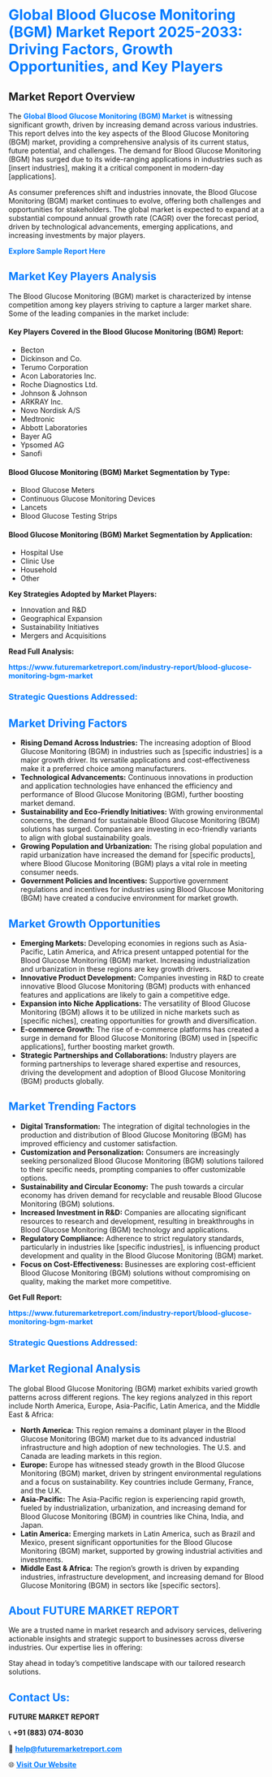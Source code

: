 <h1 style="color: #007BFF;">Global Blood Glucose Monitoring (BGM) Market Report 2025-2033: Driving Factors, Growth Opportunities, and Key Players</h1>

<section id="overview">
<h2>Market Report Overview</h2>
<p>The <a href="https://www.futuremarketreport.com/industry-report/blood-glucose-monitoring-bgm-market" style="color: #007BFF; text-decoration: none;"><strong>Global Blood Glucose Monitoring (BGM) Market</strong></a> is witnessing significant growth, driven by increasing demand across various industries. This report delves into the key aspects of the Blood Glucose Monitoring (BGM) market, providing a comprehensive analysis of its current status, future potential, and challenges. The demand for Blood Glucose Monitoring (BGM) has surged due to its wide-ranging applications in industries such as [insert industries], making it a critical component in modern-day [applications].</p>
<p>As consumer preferences shift and industries innovate, the Blood Glucose Monitoring (BGM) market continues to evolve, offering both challenges and opportunities for stakeholders. The global market is expected to expand at a substantial compound annual growth rate (CAGR) over the forecast period, driven by technological advancements, emerging applications, and increasing investments by major players.</p>
</section>

<section id="overview">
<p><a href="https://www.futuremarketreport.com/request-sample/reportId=62561" style="color: #007BFF; text-decoration: none;"><strong>Explore Sample Report Here</strong></a></p>
</section>

<section id="key-players">
<h2 style="color: #007BFF;">Market Key Players Analysis</h2>
<p>The Blood Glucose Monitoring (BGM) market is characterized by intense competition among key players striving to capture a larger market share. Some of the leading companies in the market include:</p>
<h4>Key Players Covered in the Blood Glucose Monitoring (BGM) Report:</h4>
<ul><li>Becton</li><li>Dickinson and Co.</li><li>Terumo Corporation</li><li>Acon Laboratories Inc.</li><li>Roche Diagnostics Ltd.</li><li>Johnson &amp; Johnson</li><li>ARKRAY Inc.</li><li>Novo Nordisk A/S</li><li>Medtronic</li><li>Abbott Laboratories</li><li>Bayer AG</li><li>Ypsomed AG</li><li>Sanofi</li></ul>
<h4>Blood Glucose Monitoring (BGM) Market Segmentation by Type:</h4>
<ul><li>Blood Glucose Meters</li><li>Continuous Glucose Monitoring Devices</li><li>Lancets</li><li>Blood Glucose Testing Strips</li></ul>

<h4>Blood Glucose Monitoring (BGM) Market Segmentation by Application:</h4>
<ul><li>Hospital Use</li><li>Clinic Use</li><li>Household</li><li>Other</li></ul>
<p><strong>Key Strategies Adopted by Market Players:</strong></p>
<ul>
<li>Innovation and R&D</li>
<li>Geographical Expansion</li>
<li>Sustainability Initiatives</li>
<li>Mergers and Acquisitions</li>
</ul>
</section>

<section>
<p><strong>Read Full Analysis: </strong></p><a href="https://www.futuremarketreport.com/industry-report/blood-glucose-monitoring-bgm-market" style="color: #007BFF; text-decoration: none;"><strong>https://www.futuremarketreport.com/industry-report/blood-glucose-monitoring-bgm-market</strong></a>
<h3 style="color: #007BFF;">Strategic Questions Addressed:</h3>
</section>

<section id="driving-factors">
<h2 style="color: #007BFF;">Market Driving Factors</h2>
<ul>
<li><strong>Rising Demand Across Industries:</strong> The increasing adoption of Blood Glucose Monitoring (BGM) in industries such as [specific industries] is a major growth driver. Its versatile applications and cost-effectiveness make it a preferred choice among manufacturers.</li>
<li><strong>Technological Advancements:</strong> Continuous innovations in production and application technologies have enhanced the efficiency and performance of Blood Glucose Monitoring (BGM), further boosting market demand.</li>
<li><strong>Sustainability and Eco-Friendly Initiatives:</strong> With growing environmental concerns, the demand for sustainable Blood Glucose Monitoring (BGM) solutions has surged. Companies are investing in eco-friendly variants to align with global sustainability goals.</li>
<li><strong>Growing Population and Urbanization:</strong> The rising global population and rapid urbanization have increased the demand for [specific products], where Blood Glucose Monitoring (BGM) plays a vital role in meeting consumer needs.</li>
<li><strong>Government Policies and Incentives:</strong> Supportive government regulations and incentives for industries using Blood Glucose Monitoring (BGM) have created a conducive environment for market growth.</li>
</ul>
</section>

<section id="growth-opportunities">
<h2 style="color: #007BFF;">Market Growth Opportunities</h2>
<ul>
<li><strong>Emerging Markets:</strong> Developing economies in regions such as Asia-Pacific, Latin America, and Africa present untapped potential for the Blood Glucose Monitoring (BGM) market. Increasing industrialization and urbanization in these regions are key growth drivers.</li>
<li><strong>Innovative Product Development:</strong> Companies investing in R&D to create innovative Blood Glucose Monitoring (BGM) products with enhanced features and applications are likely to gain a competitive edge.</li>
<li><strong>Expansion into Niche Applications:</strong> The versatility of Blood Glucose Monitoring (BGM) allows it to be utilized in niche markets such as [specific niches], creating opportunities for growth and diversification.</li>
<li><strong>E-commerce Growth:</strong> The rise of e-commerce platforms has created a surge in demand for Blood Glucose Monitoring (BGM) used in [specific applications], further boosting market growth.</li>
<li><strong>Strategic Partnerships and Collaborations:</strong> Industry players are forming partnerships to leverage shared expertise and resources, driving the development and adoption of Blood Glucose Monitoring (BGM) products globally.</li>
</ul>
</section>

<section id="trending-factors">
<h2 style="color: #007BFF;">Market Trending Factors</h2>
<ul>
<li><strong>Digital Transformation:</strong> The integration of digital technologies in the production and distribution of Blood Glucose Monitoring (BGM) has improved efficiency and customer satisfaction.</li>
<li><strong>Customization and Personalization:</strong> Consumers are increasingly seeking personalized Blood Glucose Monitoring (BGM) solutions tailored to their specific needs, prompting companies to offer customizable options.</li>
<li><strong>Sustainability and Circular Economy:</strong> The push towards a circular economy has driven demand for recyclable and reusable Blood Glucose Monitoring (BGM) solutions.</li>
<li><strong>Increased Investment in R&D:</strong> Companies are allocating significant resources to research and development, resulting in breakthroughs in Blood Glucose Monitoring (BGM) technology and applications.</li>
<li><strong>Regulatory Compliance:</strong> Adherence to strict regulatory standards, particularly in industries like [specific industries], is influencing product development and quality in the Blood Glucose Monitoring (BGM) market.</li>
<li><strong>Focus on Cost-Effectiveness:</strong> Businesses are exploring cost-efficient Blood Glucose Monitoring (BGM) solutions without compromising on quality, making the market more competitive.</li>
</ul>
</section>

<section>
<p><strong>Get Full Report: </strong></p><a href="https://www.futuremarketreport.com/industry-report/blood-glucose-monitoring-bgm-market" style="color: #007BFF; text-decoration: none;"><strong>https://www.futuremarketreport.com/industry-report/blood-glucose-monitoring-bgm-market</strong></a>
<h3 style="color: #007BFF;">Strategic Questions Addressed:</h3>
</section>


<section id="regional-analysis">
<h2 style="color: #007BFF;">Market Regional Analysis</h2>
<p>The global Blood Glucose Monitoring (BGM) market exhibits varied growth patterns across different regions. The key regions analyzed in this report include North America, Europe, Asia-Pacific, Latin America, and the Middle East & Africa:</p>
<ul>
<li><strong>North America:</strong> This region remains a dominant player in the Blood Glucose Monitoring (BGM) market due to its advanced industrial infrastructure and high adoption of new technologies. The U.S. and Canada are leading markets in this region.</li>
<li><strong>Europe:</strong> Europe has witnessed steady growth in the Blood Glucose Monitoring (BGM) market, driven by stringent environmental regulations and a focus on sustainability. Key countries include Germany, France, and the U.K.</li>
<li><strong>Asia-Pacific:</strong> The Asia-Pacific region is experiencing rapid growth, fueled by industrialization, urbanization, and increasing demand for Blood Glucose Monitoring (BGM) in countries like China, India, and Japan.</li>
<li><strong>Latin America:</strong> Emerging markets in Latin America, such as Brazil and Mexico, present significant opportunities for the Blood Glucose Monitoring (BGM) market, supported by growing industrial activities and investments.</li>
<li><strong>Middle East & Africa:</strong> The region’s growth is driven by expanding industries, infrastructure development, and increasing demand for Blood Glucose Monitoring (BGM) in sectors like [specific sectors].</li>
</ul>
</section>

<footer>
<h2 style="color: #007BFF;">About FUTURE MARKET REPORT</h2>
<p>We are a trusted name in market research and advisory services, delivering actionable insights and strategic support to businesses across diverse industries. Our expertise lies in offering:</p>

<p>Stay ahead in today’s competitive landscape with our tailored research solutions.</p>

<h2 style="color: #007BFF;">Contact Us:</h2>
<p><strong>FUTURE MARKET REPORT</strong></p>
<p>📞 <strong>+91 (883) 074-8030</strong></p>
<p>📧 <strong><a href="mailto:help@futuremarketreport.com" style="color: #007BFF;">help@futuremarketreport.com</a></strong></p>
<p>🌐 <strong><a href="https://www.futuremarketreport.com/" style="color: #007BFF;">Visit Our Website</a></strong></p>
</footer>